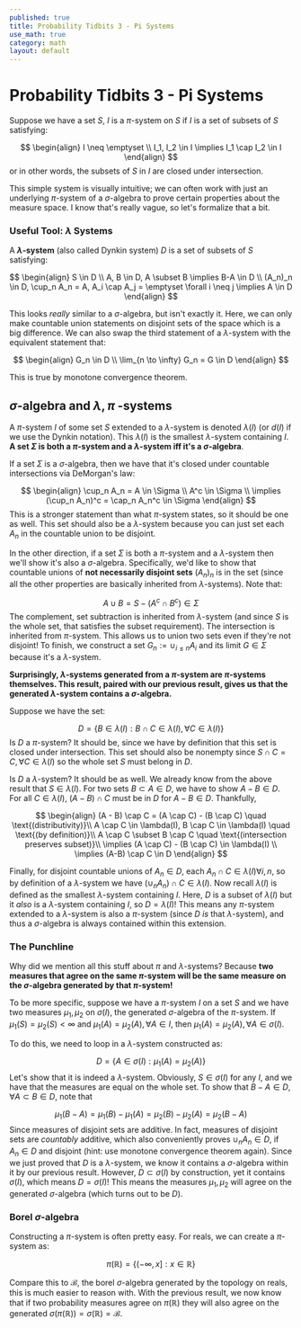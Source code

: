 ```yaml
---
published: true
title: Probability Tidbits 3 - Pi Systems
use_math: true
category: math
layout: default
---
```


# Probability Tidbits 3 - Pi Systems

Suppose we have a set $S$, $I$ is a $\pi$-system on $S$ if $I$ is a set of subsets of $S$ satisfying:

$$
\begin{align}
I \neq \emptyset \\
I_1, I_2 \in I \implies I_1 \cap I_2 \in I
\end{align}
$$
or in other words, the subsets of $S$ in $I$ are closed under intersection.

This simple system is visually intuitive; we can often work with just an underlying $\pi$-system of a $\sigma$-algebra to prove certain properties about the measure space. I know that's really vague, so let's formalize that a bit. 

### Useful Tool: $\lambda$ Systems

A **$\lambda$-system** (also called Dynkin system) $D$ is a set of subsets of $S$ satisfying:

$$
\begin{align}
S \in D \\
A, B \in D, A \subset B \implies B-A \in D \\
(A_n)_n \in D, \cup_n A_n = A, A_i \cap A_j = \emptyset \forall i \neq j \implies A \in D
\end{align}
$$

This looks _really_ similar to a $\sigma$-algebra, but isn't exactly it. Here, we can only make countable union statements on disjoint sets of the space which is a big difference. We can also swap the third statement of a $\lambda$-system with the equivalent statement that:

$$
\begin{align}
G_n \in D \\
\lim_{n \to \infty} G_n = G \in D
\end{align}
$$

This is true by monotone convergence theorem.

## $\sigma$-algebra and $\lambda, \pi$ -systems
A $\pi$-system $I$ of some set $S$ extended to a $\lambda$-system is denoted $\lambda(I)$ (or $d(I)$ if we use the Dynkin notation). This $\lambda(I)$ is the smallest $\lambda$-system containing $I$. **A set $\Sigma$ is both a $\pi$-system and a $\lambda$-system iff it's a $\sigma$-algebra**.

If a set $\Sigma$ is a $\sigma$-algebra, then we have that it's closed under countable intersections via DeMorgan's law:

$$
\begin{align}
\cup_n A_n = A \in \Sigma \\
A^c \in \Sigma \\
\implies (\cup_n A_n)^c = \cap_n A_n^c \in \Sigma
\end{align}
$$
This is a stronger statement than what $\pi$-system states, so it should be one as well. This set should also be a $\lambda$-system because you can just set each $A_n$ in the countable union to be disjoint.

In the other direction, if a set $\Sigma$ is both a $\pi$-system and a $\lambda$-system then we'll show it's also a $\sigma$-algebra. Specifically, we'd like to show that countable unions of **not necessarily disjoint sets** $(A_n)_n$ is in the set (since all the other properties are basically inherited from $\lambda$-systems). Note that:

$$
A \cup B = S - (A^c \cap B^c) \in \Sigma
$$
The complement, set subtraction is inherited from $\lambda$-system (and since $S$ is the whole set, that satisfies the subset requirement). The intersection is inherited from $\pi$-system. This allows us to union two sets even if they're not disjoint! To finish, we construct a set $G_n := \cup_{i \leq n} A_i$ and its limit $G \in \Sigma$ because it's a $\lambda$-system.

**Surprisingly, $\lambda$-systems generated from a $\pi$-system are $\pi$-systems themselves. This result, paired with our previous result, gives us that the generated $\lambda$-system contains a $\sigma$-algebra.**

Suppose we have the set:

$$
D = \{B \in \lambda(I) : B \cap C \in \lambda (I), \forall C \in \lambda(I)\}
$$
Is $D$ a $\pi$-system? It should be, since we have by definition that this set is closed under intersection. This set should also be nonempty since $S \cap C = C, \forall C \in \lambda(I)$ so the whole set $S$ must belong in $D$. 

Is $D$ a $\lambda$-system? It should be as well. We already know from the above result that $S \in \lambda(I)$. For two sets $B \subset A \in D$, we have to show $A - B \in D$. For all $C \in \lambda(I)$, $(A - B) \cap C$ must be in $D$ for $A - B \in D$. Thankfully, 

$$
\begin{align}
(A - B) \cap C = (A \cap C) - (B \cap C) \quad \text{(distributivity)}\\
A \cap C \in \lambda(I), B \cap C \in \lambda(I) \quad \text{(by definition)}\\
A \cap C \subset B \cap C \quad \text{(intersection preserves subset)}\\
\implies (A \cap C) - (B \cap C) \in \lambda(I) \\
\implies (A-B) \cap C \in D
\end{align}
$$

Finally, for disjoint countable unions of $A_n \in  D$, each $A_n \cap C \in \lambda(I) \forall i, n$, so by definition of a $\lambda$-system we have $(\cup_n A_n) \cap C \in \lambda(I)$. Now recall $\lambda(I)$ is defined as the smallest $\lambda$-system containing $I$. Here, $D$ is a subset of $\lambda(I)$ but it _also_ is a $\lambda$-system containing $I$, so $D = \lambda(I)$! This means any $\pi$-system extended to a $\lambda$-system is also a $\pi$-system (since $D$ _is_ that $\lambda$-system), and thus a $\sigma$-algebra is always contained within this extension.

### The Punchline
Why did we mention all this stuff about $\pi$ and $\lambda$-systems? Because **two measures that agree on the same $\pi$-system will be the same measure on the $\sigma$-algebra generated by that $\pi$-system!**

To be more specific, suppose we have a $\pi$-system $I$ on a set $S$ and we have two measures $\mu_1, \mu_2$ on $\sigma(I)$, the generated $\sigma$-algebra of the $\pi$-system. If $\mu_1(S) = \mu_2(S) < \infty$ and $\mu_1(A) = \mu_2(A), \forall A \in I$, then $\mu_1(A) = \mu_2(A), \forall A \in \sigma(I)$.

To do this, we need to loop in a $\lambda$-system constructed as:

$$
D = \{A \in \sigma(I): \mu_1(A) = \mu_2(A)\}
$$
Let's show that it is indeed a $\lambda$-system. Obviously, $S \in \sigma(I)$ for any $I$, and we have that the measures are equal on the whole set. To show that $B - A \in D, \forall A \subset B \in D$, note that 

$$
\mu_1(B - A) = \mu_1(B) - \mu_1(A) = \mu_2(B) - \mu_2(A) = \mu_2(B - A)
$$
Since measures of disjoint sets are additive. In fact, measures of disjoint sets are *countably* additive, which also conveniently proves $\cup_n A_n \in D$, if $A_n \in D$ and disjoint (hint: use monotone convergence theorem again). Since we just proved that $D$ is a $\lambda$-system, we know it contains a $\sigma$-algebra within it by our previous result. However, $D \subset \sigma(I)$ by construction, yet it contains $\sigma(I)$, which means $D = \sigma(I)$! This means the measures $\mu_1, \mu_2$ will agree on the generated $\sigma$-algebra (which turns out to be $D$).

### Borel $\sigma$-algebra

Constructing a $\pi$-system is often pretty easy. For reals, we can create a $\pi$-system as:

$$
\pi(\mathbb{R}) = \{(-\infty, x] : x \in \mathbb{R} \}
$$

Compare this to $\mathcal{B}$, the borel $\sigma$-algebra generated by the topology on reals, this is much easier to reason with. With the previous result, we now know that if two probability measures agree on $\pi(\mathbb{R})$ they will also agree on the generated $\sigma(\pi(\mathbb{R})) = \sigma(\mathbb{R}) = \mathcal{B}$.

<script src="https://utteranc.es/client.js" repo="OneRaynyDay/oneraynyday.github.io" issue-term="pathname" theme="github-light" crossorigin="anonymous" async> </script>